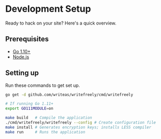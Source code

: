 # Development Setup

Ready to hack on your site? Here's a quick overview.

## Prerequisites

* [Go 1.10+](https://golang.org/dl/)
* [Node.js](https://nodejs.org/en/download/)

## Setting up

Run these commands to get set up.

```bash
go get -d github.com/writeas/writefreely/cmd/writefreely

# If running Go 1.11+
export GO111MODULE=on

make build   # Compile the application
./cmd/writefreely/writefreely --config # Create configuration file
make install # Generates encryption keys; installs LESS compiler
make run     # Runs the application
```
